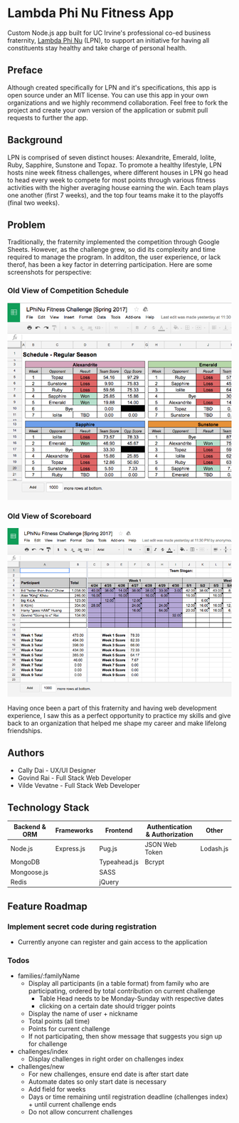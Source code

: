 # Lambda Phi Nu Fitness App
Custom Node.js app built for UC Irvine's professional co-ed business fraternity, [Lambda Phi Nu](http://lambdaphinu.com/) (LPN), to support an initiative for having all constituents stay healthy and take charge of personal health.

## Preface
Although created specifically for LPN and it's specifications, this app is open source under an MIT license. You can use this app in your own organizations and we highly recommend collaboration. Feel free to fork the project and create your own version of the application or submit pull requests to further the app. 

## Background
LPN is comprised of seven distinct houses: Alexandrite, Emerald, Iolite, Ruby, Sapphire, Sunstone and Topaz. To promote a healthy lifestyle, LPN hosts nine week fitness challenges, where different houses in LPN go head to head every week to compete for most points through various fitness activities with the higher averaging house earning the win. Each team plays one another (first 7 weeks), and the top four teams make it to the playoffs (final two weeks).  

## Problem
Traditionally, the fraternity implemented the competition through Google Sheets. However, as the challenge grew, so did its complexity and time required to manage the program. In additon, the user experience, or lack therof, has been a key factor in deterring participation. Here are some screenshots for perspective:

### __Old View of Competition Schedule__
<img src="https://github.com/govindrai/LPN-Fitness-App/blob/master/public/images/readme/schedule_old.png?raw=true">

### __Old View of Scoreboard__
<img src="https://github.com/govindrai/LPN-Fitness-App/blob/master/public/images/readme/scoreboard_old.png?raw=true">



Having once been a part of this fraternity and having web development experience, I saw this as a perfect opportunity to practice my skills and give back to an organization that helped me shape my career and make lifelong friendships.

## Authors
- Cally Dai - UX/UI Designer
- Govind Rai - Full Stack Web Developer
- Vilde Vevatne - Full Stack Web Developer

## Technology Stack
| Backend & ORM | Frameworks | Frontend     | Authentication & Authorization | Other     |
|---------------|------------|--------------|--------------------------------|-----------|
| Node.js       | Express.js | Pug.js       | JSON Web Token                 | Lodash.js |
| MongoDB       |            | Typeahead.js | Bcrypt                         |           |
| Mongoose.js   |            | SASS         |                                |           |
| Redis         |            | jQuery       |                                |           |


## Feature Roadmap ##

### Implement secret code during registration
- Currently anyone can register and gain access to the application

### Todos

- families/:familyName
    + Display all participants (in a table format) from family who are participating, ordered by total contribution on current challenge
        * Table Head needs to be Monday-Sunday with respective dates
        * clicking on a certain date should trigger points
    + Display the name of user + nickname 
    + Total points (all time)
    + Points for current challenge
    + If not participating, then show message that suggests you sign up for challenge
- challenges/index
    + Display challenges in right order on challenges index
- challenges/new
    + For new challenges, ensure end date is after start date
    + Automate dates so only start date is necessary
    + Add field for weeks
    + Days or time remaining until registration deadline (challenges index) + until current challenge ends
    + Do not allow concurrent challenges
